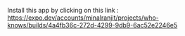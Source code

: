 Install this app by clicking on this link : https://expo.dev/accounts/minalranjit/projects/who-knows/builds/4a4fb36c-272d-4299-9db9-6ac52e2246e5
